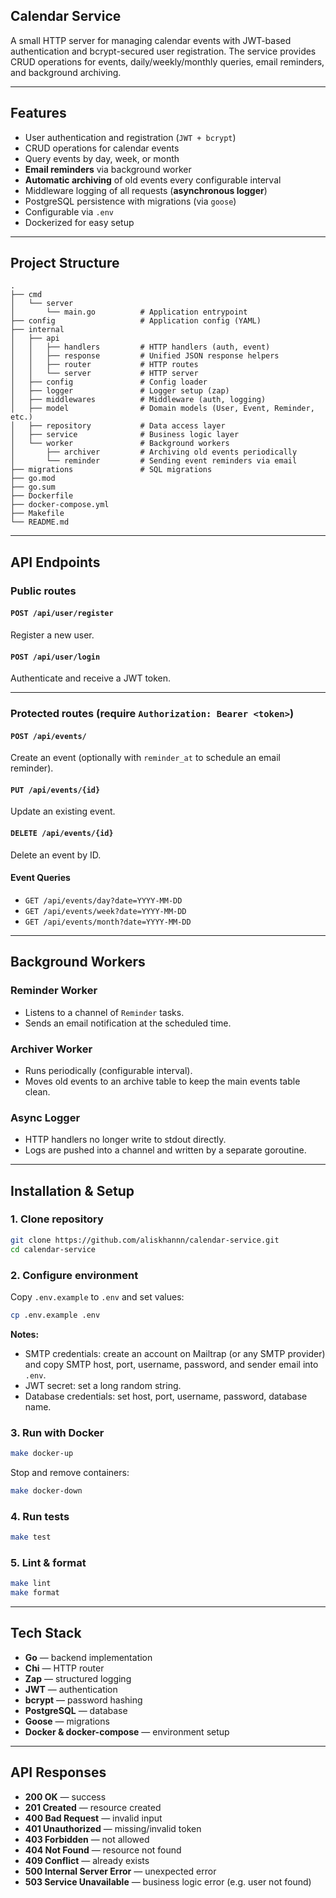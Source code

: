 ## Calendar Service

A small HTTP server for managing calendar events with JWT-based authentication and bcrypt-secured user registration.
The service provides CRUD operations for events, daily/weekly/monthly queries, email reminders, and background archiving.

---

## Features

* User authentication and registration (`JWT + bcrypt`)
* CRUD operations for calendar events
* Query events by day, week, or month
* **Email reminders** via background worker
* **Automatic archiving** of old events every configurable interval
* Middleware logging of all requests (**asynchronous logger**)
* PostgreSQL persistence with migrations (via `goose`)
* Configurable via `.env`
* Dockerized for easy setup

---

## Project Structure

```
.
├── cmd                     
│   └── server              
│       └── main.go          # Application entrypoint
├── config                   # Application config (YAML)
├── internal                
│   ├── api                 
│   │   ├── handlers         # HTTP handlers (auth, event)
│   │   ├── response         # Unified JSON response helpers
│   │   ├── router           # HTTP routes
│   │   └── server           # HTTP server
│   ├── config               # Config loader
│   ├── logger               # Logger setup (zap)
│   ├── middlewares          # Middleware (auth, logging)
│   ├── model                # Domain models (User, Event, Reminder, etc.)
│   ├── repository           # Data access layer
│   ├── service              # Business logic layer
│   └── worker               # Background workers
│       ├── archiver         # Archiving old events periodically
│       └── reminder         # Sending event reminders via email
├── migrations               # SQL migrations
├── go.mod                   
├── go.sum                   
├── Dockerfile               
├── docker-compose.yml       
├── Makefile                 
└── README.md                
```

---

## API Endpoints

### Public routes

#### `POST /api/user/register`

Register a new user.

#### `POST /api/user/login`

Authenticate and receive a JWT token.

---

### Protected routes (require `Authorization: Bearer <token>`)

#### `POST /api/events/`

Create an event (optionally with `reminder_at` to schedule an email reminder).

#### `PUT /api/events/{id}`

Update an existing event.

#### `DELETE /api/events/{id}`

Delete an event by ID.

#### Event Queries

* `GET /api/events/day?date=YYYY-MM-DD`
* `GET /api/events/week?date=YYYY-MM-DD`
* `GET /api/events/month?date=YYYY-MM-DD`

---

## Background Workers

### Reminder Worker

* Listens to a channel of `Reminder` tasks.
* Sends an email notification at the scheduled time.

### Archiver Worker

* Runs periodically (configurable interval).
* Moves old events to an archive table to keep the main events table clean.

### Async Logger

* HTTP handlers no longer write to stdout directly.
* Logs are pushed into a channel and written by a separate goroutine.

---

## Installation & Setup

### 1. Clone repository

```bash
git clone https://github.com/aliskhannn/calendar-service.git
cd calendar-service
```

### 2. Configure environment

Copy `.env.example` to `.env` and set values:

```bash
cp .env.example .env
```

**Notes:**

* SMTP credentials: create an account on Mailtrap (or any SMTP provider) and copy SMTP host, port, username, password, and sender email into `.env`.
* JWT secret: set a long random string.
* Database credentials: set host, port, username, password, database name.

### 3. Run with Docker

```bash
make docker-up
```

Stop and remove containers:

```bash
make docker-down
```

### 4. Run tests

```bash
make test
```

### 5. Lint & format

```bash
make lint
make format
```

---

## Tech Stack

* **Go** — backend implementation
* **Chi** — HTTP router
* **Zap** — structured logging
* **JWT** — authentication
* **bcrypt** — password hashing
* **PostgreSQL** — database
* **Goose** — migrations
* **Docker & docker-compose** — environment setup

---

## API Responses

* **200 OK** — success
* **201 Created** — resource created
* **400 Bad Request** — invalid input
* **401 Unauthorized** — missing/invalid token
* **403 Forbidden** — not allowed
* **404 Not Found** — resource not found
* **409 Conflict** — already exists
* **500 Internal Server Error** — unexpected error
* **503 Service Unavailable** — business logic error (e.g. user not found)